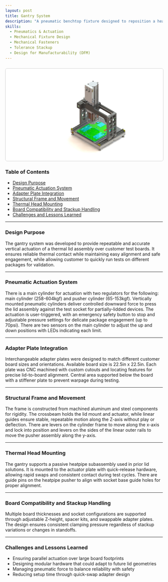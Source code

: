 ```yaml
---
layout: post
title: Gantry System
description: "A pneumatic benchtop fixture designed to reposition a heatpipe-based thermal lid over test boards, with custom adapter plates for alignment across varying stackups."
skills:
  - Pneumatics & Actuation
  - Mechanical Fixture Design
  - Mechanical Fasteners
  - Tolerance Stackup
  - Design for Manufacturability (DFM)
---
```


<img src="/_projects/Gantry/Gantry.JPG" alt="Gantry system CAD render" width="700" style="display: block; margin: 1.5rem auto; border: 1px solid #ccc; border-radius: 6px;" />

### Table of Contents
- [Design Purpose](#design-purpose)
- [Pneumatic Actuation System](#pneumatic-actuation-system)
- [Adapter Plate Integration](#adapter-plate-integration)
- [Structural Frame and Movement](#structural-frame-and-movement)
- [Thermal Head Mounting](#thermal-head-mounting)
- [Board Compatibility and Stackup Handling](#board-compatibility-and-stackup-handling)
- [Challenges and Lessons Learned](#challenges-and-lessons-learned)

---

### Design Purpose

The gantry system was developed to provide repeatable and accurate vertical actuation of a thermal lid assembly over customer test boards. It ensures reliable thermal contact while maintaining easy alignment and safe engagement, while allowing customer to quickly run tests on different packages for validation.

---

### Pneumatic Actuation System

There is a main cylinder for actuation with two regulators for the following: main cylinder (258-604kgf) and pusher cylinder (65-153kgf). Vertically mounted pneumatic cylinders deliver controlled downward force to press the lid assembly against the test socket for partially-lidded devices. The actuation is user-triggered, with an emergency safety button to stop and adjustable pressure settings for delicate package engagement (up to 70psi). There are two sensors on the main cylinder to adjust the up and down positions with LEDs indicating each limit. 

---

### Adapter Plate Integration

Interchangeable adapter plates were designed to match different customer board sizes and orientations. Available board size is 22.5in x 22.5in. Each plate was CNC machined with custom cutouts and locating features for precise lid-to-board alignment. Central area supported below the board with a stiffener plate to prevent warpage during testing.

---

### Structural Frame and Movement

The frame is constructed from machined aluminum and steel components for rigidity. The crossbeam holds the lid mount and actuator, while linear guides ensure stable, repeatable motion along the Z-axis without play or deflection. There are levers on the cylinder frame to move along the x-axis and lock into position and levers on the sides of the linear outer rails to move the pusher assembly along the y-axis.

---

### Thermal Head Mounting

The gantry supports a passive heatpipe subassembly used in prior lid solutions. It is mounted to the actuator plate with quick-release hardware, allowing rapid swaps and consistent contact during test cycles. There are guide pins on the heatpipe pusher to align with socket base guide holes for proper alignment.

---

### Board Compatibility and Stackup Handling

Multiple board thicknesses and socket configurations are supported through adjustable Z-height, spacer kits, and swappable adapter plates. The design ensures consistent clamping pressure regardless of stackup variations or changes in standoffs.

---

### Challenges and Lessons Learned

- Ensuring parallel actuation over large board footprints  
- Designing modular hardware that could adapt to future lid geometries  
- Managing pneumatic force to balance reliability with safety  
- Reducing setup time through quick-swap adapter design


